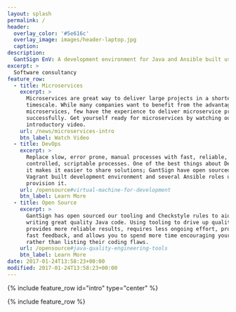 ```yaml
---
layout: splash
permalink: /
header:
  overlay_color: '#5e616c'
  overlay_image: images/header-laptop.jpg
  caption:
description:
  GantSign EnV: A development environment for Java and Ansible built using Vagrant.
excerpt: >
  Software consultancy
feature_row:
  - title: Microservices
    excerpt: >
      Microservices are great way to deliver large projects in a shorter
      timescale. While many companies want to benefit from the advantages of
      microservices, few have the experience to deliver microservice projects
      successfully. Get yourself ready for microservices by watching our
      introductory video.
    url: /news/microservices-intro
    btn_label: Watch Video
  - title: DevOps
    excerpt: >
      Replace slow, error prone, manual processes with fast, reliable, version
      controlled, scriptable processes. One of the best things about DevOps is
      it makes it easier to share solutions; GantSign have open sourced our
      Vagrant built development environment and several Ansible roles used to
      provision it.
    url: /opensource#virtual-machine-for-development
    btn_label: Learn More
  - title: Open Source
    excerpt: >
      GantSign has open sourced our tooling and Checkstyle rules to aid you in
      writing great quality Java code. Using tooling to drive up quality,
      provides more reliable results, requires less ongoing effort, provides
      fast feedback, and allows you to spend more time encouraging your team
      rather than listing their coding flaws.
    url: /opensource#java-quality-engineering-tools
    btn_label: Learn More
date: 2017-01-24T13:58:23+00:00
modified: 2017-01-24T13:58:23+00:00
---
```


{% include feature_row id="intro" type="center" %}

{% include feature_row %}
